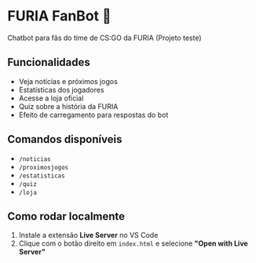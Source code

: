 # FURIA FanBot 🐾

Chatbot para fãs do time de CS:GO da FURIA (Projeto teste)

## Funcionalidades

- Veja notícias e próximos jogos
- Estatísticas dos jogadores
- Acesse a loja oficial
- Quiz sobre a história da FURIA
- Efeito de carregamento para respostas do bot

## Comandos disponíveis

- `/noticias`
- `/proximosjogos`
- `/estatisticas`
- `/quiz`
- `/loja`

## Como rodar localmente

1. Instale a extensão **Live Server** no VS Code
2. Clique com o botão direito em `index.html` e selecione **"Open with Live Server"**

